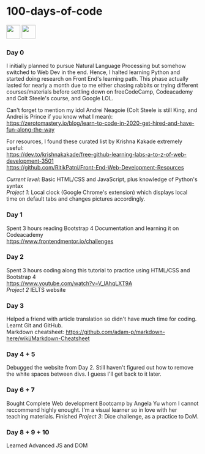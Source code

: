 # 100-days-of-code
<img src="https://d29fhpw069ctt2.cloudfront.net/icon/image/120767/preview.svg" width="36"> <img src="https://d29fhpw069ctt2.cloudfront.net/icon/image/119712/preview.svg" width="36">
### Day 0
I initially planned to pursue Natural Language Processing but somehow switched to Web Dev in the end. Hence, I halted learning Python and started doing research on Front End's learning path. This phase actually lasted for nearly a month due to me either chasing rabbits or trying different courses/materials before settling down on freeCodeCamp, Codeacademy and Colt Steele's course, and Google LOL.

Can't forget to mention my idol Andrei Neagoie (Colt Steele is still King, and Andrei is Prince if you know what I mean):
https://zerotomastery.io/blog/learn-to-code-in-2020-get-hired-and-have-fun-along-the-way

For resources, I found these curated list by Krishna Kakade extremely useful:<br>
https://dev.to/krishnakakade/free-github-learning-labs-a-to-z-of-web-development-3501
<br>
https://github.com/RitikPatni/Front-End-Web-Development-Resources
<br>

<em>Current level</em>: Basic HTML/CSS and JavaScript, plus knowledge of Python's syntax <br>
<em>Project 1</em>: Local clock (Google Chrome's extension) which displays local time on default tabs and changes pictures accordingly.

### Day 1
Spent 3 hours reading Bootstrap 4 Documentation and learning it on Codeacademy <br>
https://www.frontendmentor.io/challenges

### Day 2
Spent 3 hours coding along this tutorial to practice using HTML/CSS and Bootstrap 4 <br>
https://www.youtube.com/watch?v=V_lAhqLXT9A
<br><em>Project 2</em> IELTS website

### Day 3
Helped a friend with article translation so didn't have much time for coding. Learnt Git and GitHub.<br>
Markdown cheatsheet: https://github.com/adam-p/markdown-here/wiki/Markdown-Cheatsheet

### Day 4 + 5
Debugged the website from Day 2. Still haven't figured out how to remove the white spaces between divs. I guess I'll get back to it later.

### Day 6 + 7
Bought Complete Web development Bootcamp by Angela Yu whom I cannot reccommend highly enought. I'm a visual learner so in love with her teaching materials.
Finished <em>Project 3</em>: Dice challenge, as a practice to DoM.

### Day 8 + 9 + 10
Learned Advanced JS and DOM





